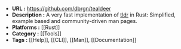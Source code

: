 - **URL :** https://github.com/dbrgn/tealdeer
- **Description :** A very fast implementation of [tldr](https://github.com/tldr-pages/tldr) in Rust: Simplified, example based and community-driven man pages.
- **Platforms :** [[Rust]]
- **Category :** [[Tools]]
- **Tags :** [[Help]], [[CLI]], [[Man]], [[Documentation]]